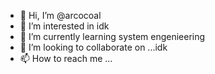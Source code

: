 - 👋 Hi, I’m @arcocoal
- 👀 I’m interested in idk
- 🌱 I’m currently learning system engenieering
- 💞️ I’m looking to collaborate on ...idk
- 📫 How to reach me ...

<!---
arcocoal/arcocoal is a ✨ special ✨ repository because its `README.md` (this file) appears on your GitHub profile.
You can click the Preview link to take a look at your changes.
--->
